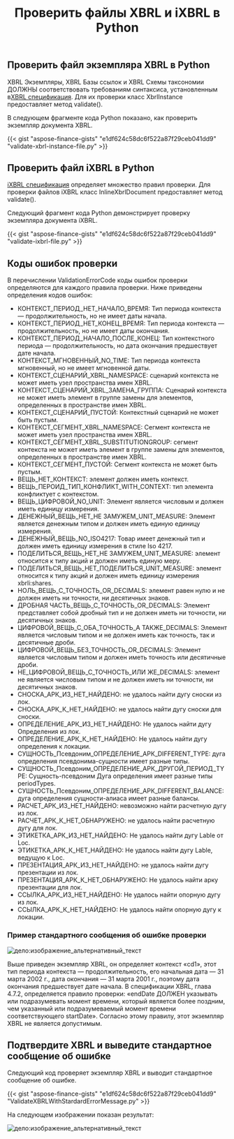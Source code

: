 ﻿---
title: Проверить файлы XBRL и iXBRL в Python
linktitle: Проверить файлы XBRL и iXBRL
keywords: xbrl taxonomy,xbrl,ixbrl,xbrl linkbases,xbrl Instances
description: Python Finance Библиотека API может проверять файлы XBRL и iXBRL. Дополнительные сведения см. в примерах кодов, приведенных в этой статье.
type: docs
weight: 30
url: /ru/python-net/validate-xbrl-and-ixbrl-files/
---
## **Проверить файл экземпляра XBRL в Python**
 XBRL Экземпляры, XBRL Базы ссылок и XBRL Схемы таксономии ДОЛЖНЫ соответствовать требованиям синтаксиса, установленным в[XBRL спецификация](http://www.xbrl.org/Specification/XBRL-2.1/REC-2003-12-31/XBRL-2.1-REC-2003-12-31+corrected-errata-2013-02-20.html). Для их проверки класс XbrlInstance предоставляет метод validate().

В следующем фрагменте кода Python показано, как проверить экземпляр документа XBRL.

{{< gist "aspose-finance-gists" "e1df624c58dc6f522a87f29ceb041dd9" "validate-xbrl-instance-file.py" >}}
## **Проверить файл iXBRL в Python**
[iXBRL спецификация](http://www.xbrl.org/specification/inlinexbrl-part1/rec-2013-11-18/inlinexbrl-part1-rec-2013-11-18.html) определяет множество правил проверки. Для проверки файлов iXBRL класс InlineXbrlDocument предоставляет метод validate().

Следующий фрагмент кода Python демонстрирует проверку экземпляра документа iXBRL.

{{< gist "aspose-finance-gists" "e1df624c58dc6f522a87f29ceb041dd9" "validate-ixbrl-file.py" >}}
## **Коды ошибок проверки**
 В перечислении ValidationErrorCode коды ошибок проверки определяются для каждого правила проверки.
Ниже приведены определения кодов ошибок:

- КОНТЕКСТ_ПЕРИОД_НЕТ_НАЧАЛО_ВРЕМЯ: Тип периода контекста — продолжительность, но не имеет даты начала.
- КОНТЕКСТ_ПЕРИОД_НЕТ_КОНЕЦ_ВРЕМЯ: Тип периода контекста — продолжительность, но не имеет даты окончания.
- КОНТЕКСТ_ПЕРИОД_НАЧАЛО_ПОСЛЕ_КОНЕЦ: Тип контекстного периода — продолжительность, но дата окончания предшествует дате начала.
- КОНТЕКСТ_МГНОВЕННЫЙ_NO_TIME: Тип периода контекста мгновенный, но не имеет мгновенной даты.
- КОНТЕКСТ_СЦЕНАРИЙ_XBRL_NAMESPACE: сценарий контекста не может иметь узел пространства имен XBRL.
- КОНТЕКСТ_СЦЕНАРИЙ_XBRL_ЗАМЕНА_ГРУППА: Сценарий контекста не может иметь элемент в группе замены для элементов, определенных в пространстве имен XBRL.
- КОНТЕКСТ_СЦЕНАРИЙ_ПУСТОЙ: Контекстный сценарий не может быть пустым.
- КОНТЕКСТ_СЕГМЕНТ_XBRL_NAMESPACE: Сегмент контекста не может иметь узел пространства имен XBRL.
- КОНТЕКСТ_СЕГМЕНТ_XBRL_SUBSTITUTIONGROUP: сегмент контекста не может иметь элемент в группе замены для элементов, определенных в пространстве имен XBRL.
- КОНТЕКСТ_СЕГМЕНТ_ПУСТОЙ: Сегмент контекста не может быть пустым.
- ВЕЩЬ_НЕТ_КОНТЕКСТ: элемент должен иметь контекст.
- ВЕЩЬ_ПЕРОИД_ТИП_КОНФЛИКТ_WITH_CONTEXT: тип элемента конфликтует с контекстом.
- ВЕЩЬ_ЦИФРОВОЙ_NO_UNIT: Элемент является числовым и должен иметь единицу измерения.
- ДЕНЕЖНЫЙ_ВЕЩЬ_НЕТ_НЕ ЗАМУЖЕМ_UNIT_MEASURE: Элемент является денежным типом и должен иметь единую единицу измерения.
- ДЕНЕЖНЫЙ_ВЕЩЬ_NO_ISO4217: Товар имеет денежный тип и должен иметь единицу измерения в стиле Iso 4217.
- ПОДЕЛИТЬСЯ_ВЕЩЬ_НЕТ_НЕ ЗАМУЖЕМ_UNIT_MEASURE: элемент относится к типу акций и должен иметь единую меру.
- ПОДЕЛИТЬСЯ_ВЕЩЬ_НЕТ_ПОДЕЛИТЬСЯ_UNIT_MEASURE: элемент относится к типу акций и должен иметь единицу измерения xbrli:shares.
- НОЛЬ_ВЕЩЬ_С_ТОЧНОСТЬ_OR_DECIMALS: элемент равен нулю и не должен иметь ни точности, ни десятичных знаков.
- ДРОБНАЯ ЧАСТЬ_ВЕЩЬ_С_ТОЧНОСТЬ_OR_DECIMALS: Элемент представляет собой дробный тип и не должен иметь ни точности, ни десятичных знаков.
- ЦИФРОВОЙ_ВЕЩЬ_С_ОБА_ТОЧНОСТЬ_А ТАКЖЕ_DECIMALS: Элемент является числовым типом и не должен иметь как точность, так и десятичные дроби.
- ЦИФРОВОЙ_ВЕЩЬ_БЕЗ_ТОЧНОСТЬ_OR_DECIMALS: Элемент является числовым типом и должен иметь точность или десятичные дроби.
- НЕ_ЦИФРОВОЙ_ВЕЩЬ_С_ТОЧНОСТЬ_ИЛИ ЖЕ_DECIMALS: элемент не является числовым типом и не должен иметь ни точности, ни десятичных знаков.
- СНОСКА_АРК_ИЗ_НЕТ_НАЙДЕНО: не удалось найти дугу сноски из лок.
- СНОСКА_АРК_К_НЕТ_НАЙДЕНО: не удалось найти дугу сноски для сноски.
- ОПРЕДЕЛЕНИЕ_АРК_ИЗ_НЕТ_НАЙДЕНО: Не удалось найти дугу Определения из лок.
- ОПРЕДЕЛЕНИЕ_АРК_К_НЕТ_НАЙДЕНО: Не удалось найти дугу определения к локации.
- СУЩНОСТЬ_Псевдоним_ОПРЕДЕЛЕНИЕ_АРК_DIFFERENT_TYPE: дуга определения псевдонима-сущности имеет разные типы.
- СУЩНОСТЬ_Псевдоним_ОПРЕДЕЛЕНИЕ_АРК_ДРУГОЙ_ПЕРИОД_TYPE: Сущность-псевдоним Дуга определения имеет разные типы periodTypes.
- СУЩНОСТЬ_Псевдоним_ОПРЕДЕЛЕНИЕ_АРК_DIFFERENT_BALANCE: дуга определения сущности-алиаса имеет разные балансы.
- РАСЧЕТ_АРК_ИЗ_НЕТ_НАЙДЕНО: невозможно найти расчетную дугу из лок.
- РАСЧЕТ_АРК_К_НЕТ_ОБНАРУЖЕНО: не удалось найти расчетную дугу для лок.
- ЭТИКЕТКА_АРК_ИЗ_НЕТ_НАЙДЕНО: Не удалось найти дугу Lable от Loc.
- ЭТИКЕТКА_АРК_К_НЕТ_НАЙДЕНО: Не удалось найти дугу Lable, ведущую к Loc.
- ПРЕЗЕНТАЦИЯ_АРК_ИЗ_НЕТ_НАЙДЕНО: не удалось найти дугу презентации из лок.
- ПРЕЗЕНТАЦИЯ_АРК_К_НЕТ_ОБНАРУЖЕНО: Не удалось найти арку презентации для лок.
- ССЫЛКА_АРК_ИЗ_НЕТ_НАЙДЕНО: Не удалось найти опорную дугу из лок.
- ССЫЛКА_АРК_К_НЕТ_НАЙДЕНО: Не удалось найти опорную дугу к локации.
### **Пример стандартного сообщения об ошибке проверки**
![дело:изображение_альтернативный_текст](validate-xbrl-and-ixbrl-files_1.png)

Выше приведен экземпляр XBRL, он определяет контекст «cd1», этот тип периода контекста — продолжительность, его начальная дата — 31 марта 2002 г., дата окончания — 31 марта 2001 г., поэтому дата окончания предшествует дате начала. В спецификации XBRL, глава 4.7.2, определяется правило проверки: «endDate ДОЛЖЕН указывать или подразумевать момент времени, который является более поздним, чем указанный или подразумеваемый момент времени соответствующего startDate». Согласно этому правилу, этот экземпляр XBRL не является допустимым.
## **Подтвердите XBRL и выведите стандартное сообщение об ошибке**
Следующий код проверяет экземпляр XBRL и выводит стандартное сообщение об ошибке.

{{< gist "aspose-finance-gists" "e1df624c58dc6f522a87f29ceb041dd9" "ValidateXBRLWithStardardErrorMessage.py" >}}

На следующем изображении показан результат:

![дело:изображение_альтернативный_текст](validate-xbrl-and-ixbrl-files_2.png)



